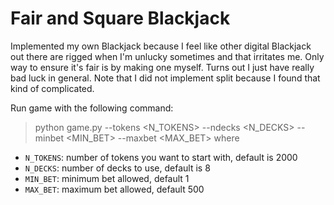 # Fair and Square Blackjack
Implemented my own Blackjack because I feel like other digital Blackjack out there are rigged when I'm unlucky sometimes and that
irritates me. Only way to ensure it's fair is by making one myself. Turns out I just have really bad luck in general. Note that I 
did not implement split because I found that kind of complicated.

Run game with the following command:
> python game.py --tokens <N_TOKENS> --ndecks <N_DECKS> --minbet <MIN_BET> --maxbet <MAX_BET>
where
- ``N_TOKENS``: number of tokens you want to start with, default is 2000
- ``N_DECKS``: number of decks to use, default is 8
- ``MIN_BET``: minimum bet allowed, default 1
- ``MAX_BET``: maximum bet allowed, default 500
